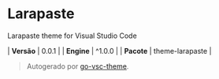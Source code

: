 # Larapaste

Larapaste theme for Visual Studio Code

| **Versão** | 0.0.1 |
| **Engine** | ^1.0.0 |
| **Pacote** | theme-larapaste |

> Autogerado por [go-vsc-theme](https://github.com/natalbu/go-vsc-theme).
